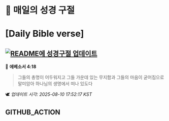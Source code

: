 # 🙏 매일의 성경 구절
# [Daily Bible verse]
## [![README에 성경구절 업데이트](https://github.com/DONGSUKA/first_test/actions/workflows/update-readme-bible.yml/badge.svg)](https://github.com/DONGSUKA/first_test/actions/workflows/update-readme-bible.yml)
<!-- START_BIBLE_VERSE -->
📖 **에베소서 4:18**
> 그들의 총명이 어두워지고 그들 가운데 있는 무지함과 그들의 마음이 굳어짐으로 말미암아 하나님의 생명에서 떠나 있도다

🕊️ _업데이트 시각: 2025-08-10 17:52:17 KST_
  <!-- END_BIBLE_VERSE -->
## GITHUB_ACTION
